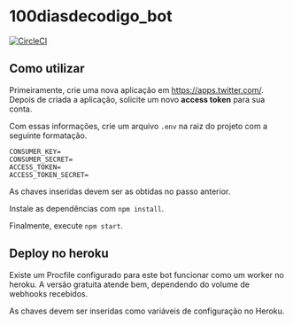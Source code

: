 # 100diasdecodigo_bot

[![CircleCI](https://circleci.com/gh/jcserracampos/100diasdecodigo_bot/tree/master.svg?style=svg)](https://circleci.com/gh/jcserracampos/100diasdecodigo_bot/tree/master)

## Como utilizar
Primeiramente, crie uma nova aplicação em https://apps.twitter.com/.
Depois de criada a aplicação, solicite um novo __access token__ para sua conta.

Com essas informações, crie um arquivo `.env` na raiz do projeto com a seguinte formatação.

    CONSUMER_KEY=
    CONSUMER_SECRET=
    ACCESS_TOKEN=
    ACCESS_TOKEN_SECRET=

As chaves inseridas devem ser as obtidas no passo anterior.

Instale as dependências com `npm install`.

Finalmente, execute `npm start`.

## Deploy no heroku
Existe um Procfile configurado para este bot funcionar como um worker no heroku.
A versão gratuita atende bem, dependendo do volume de webhooks recebidos.

As chaves devem ser inseridas como variáveis de configuração no Heroku.
